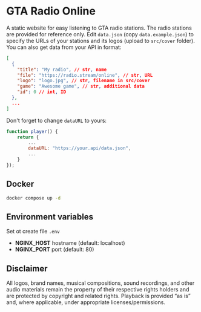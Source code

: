 # GTA Radio Online

A static website for easy listening to GTA radio stations. The radio stations are provided for reference only.
Edit `data.json` (copy `data.example.json`) to specify the URLs of your stations and its logos
(upload to `src/cover` folder). You can also get data from your API in format:

```json
[
  {
    "title": "My radio", // str, name
    "file": "https://radio.stream/online", // str, URL
    "logo": "logo.jpg", // str, filename in src/cover
    "game": "Awesome game", // str, additional data
    "id": 0 // int, ID
  },
  ...
]
```

Don't forget to change `dataURL` to yours:

```js
function player() {
    return {
        ...
        dataURL: "https://your.api/data.json",
        ...
    }
});
```

## Docker

```sh
docker compose up -d
```

## Environment variables

Set ot create file `.env`

- **NGINX_HOST** hostname (default: localhost)
- **NGINX_PORT** port (default: 80)

## Disclaimer

All logos, brand names, musical compositions, sound recordings, and other audio materials remain the property
of their respective rights holders and are protected by copyright and related rights. Playback is provided “as is”
and, where applicable, under appropriate licenses/permissions.

